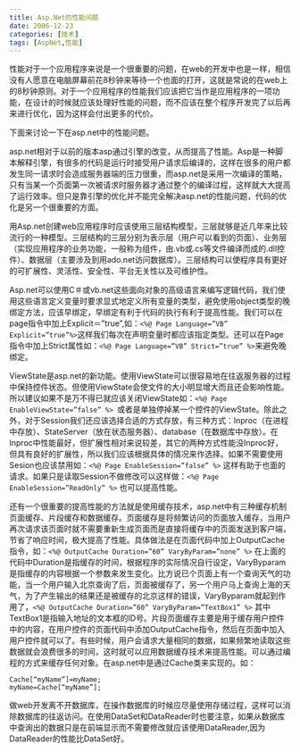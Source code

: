 ```yaml
---
title: Asp.Net的性能问题
date: 2006-12-23
categories: [技术]
tags: [AspNet,性能]
---
```


性能对于一个应用程序来说是一个很重要的问题，在web的开发中也是一样，相信没有人愿意在电脑屏幕前花8秒钟来等待一个也面的打开，这就是常说的在web上的8秒钟原则。对于一个应用程序的性能我们应该把它当作是应用程序的一项功能，在设计的时候就应该处理好性能的问题，而不应该在整个程序开发完了以后再来进行优化，因为这样会付出更多的代价。
<!--more-->

下面来讨论一下在asp.net中的性能问题。

asp.net相对于以前的版本asp通过引擎的改变，从而提高了性能。Asp是一种脚本解释引擎，有很多的代码是运行时接受用户请求后编译的，这样在很多的用户都发生同一请求时会造成服务器端的压力很重，而asp.net是采用一次编译的策略，只有当某一个页面第一次被请求时服务器才通过整个的编译过程，这样就大大提高了运行效率。但只是靠引擎的优化并不能完全解决asp.net的性能问题，代码的优化是另一个很重要的方面。

用Asp.net创建web应用程序时应该使用三层结构模型，三层就够是近几年来比较流行的一种模型。三层结构的三层分别为表示层（用户可以看到的页面）、业务层（实现应用程序的业务功能，一般称为组件，由.vb或.cs等文件编译而成的.dll控件）、数据层（主要涉及到用ado.net访问数据库）。三层结构可以使程序具有更好的可扩展性、灵活性、安全性、平台无关性以及可维护性。

Asp.net可以使用C＃或vb.net这些面向对象的高级语言来编写逻辑代码，我们使用这些语言定义变量时要求显式地定义所有变量的类型，避免使用object类型的晚绑定方法，应该早绑定，早绑定有利于代码的执行有利于提高性能。我们可以在page指令中加上Explicit＝”true”,如：`<%@ Page Language=”VB” Explicit=”true”%>`这样我们每次在声明变量时都应该指定类型。还可以在Page指令中加上Strict属性如：`<%@ Page Language=”VB” Strict=”true” %>`来避免晚绑定。

ViewState是asp.net的新功能。使用ViewState可以很容易地在往返服务器的过程中保持控件状态。但使用ViewState会使文件的大小明显增大而且还会影响性能。所以建议如果不是万不得已就应该关闭ViewState如：`<%@ Page EnableViewState=”false” %> `或者是单独停掉某一个控件的ViewState。除此之外，对于Session我们还应该选择合适的方式存放，有三种方式：Inproc（在进程中存放）、StateServer（放在状态服务器）、database（在数据库中存放）。在Inproc中性能最好，但扩展性相对来说较差，其它的两种方式性能没Inproc好，但具有良好的扩展性，所以我们应该根据具体的情况来作选择。如果不需要使用Sesion也应该禁用如：`<%@ Page EnableSession=”false” %>` 这样有助于也面的请求。如果只是读取Session不做修改可以这样做：`<%@ Page EnableSession=”ReadOnly” %>` 也可以提高性能。

还有一个很重要的提高性能的方法就是使用缓存技术，asp.net中有三种缓存机制页面缓存、片段缓存和数据缓存。页面缓存是将频繁访问的页面放入缓存，当用户再次请求该页面时就不需要重新生成页面而是直接将缓存中的页面发送到客户端，节省了响应时间，极大提高了性能。具体做法是在页面代码中加上OutputCache指令，如：`<%@ OutputCache Duration=”60” VaryByParam=”none” %>` 在上面的代码中Duration是指缓存的时间，根据程序的实际情况自行设定，VaryByparam是指缓存的内容根据一个参数来发生变化。比方说已个页面上有一个查询天气的功能，当一个用户输入北京查询了后，页面被缓存了，另一个用户马上查询上海的天气，为了产生输出的结果还是被缓存的北京这样的错误，VaryByparam就起到作用了，`<%@ OutputCache Duration=”60” VaryByParam=”TextBox1” %>` 其中TextBox1是指输入地址的文本框的ID号。片段页面缓存主要是用于缓存用户控件中的内容，在用户控件的页面代码中添加OutputCache指令，然后在页面中加入用户控件就可以了。有些时候，用户会请求大量相同的数据，如果频繁地读取这些数据就会浪费很多的时间，这时就可以应用数据缓存技术来提高性能。可以通过编程的方式来缓存任何对象。在asp.net中是通过Cache类来实现的。如：

```
Cache[“myName”]=myName;  
myName=Cache[“myName”];
```

做web开发离不开数据库，在操作数据库的时候应尽量使用存储过程，这样可以消除数据库的往返访问。在使用DataSet和DataReader时也要注意，如果从数据库中查询出的数据只是在前端显示而不需要修改就应该使用DataReader,因为DataReader的性能比DataSet好。

